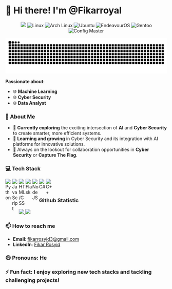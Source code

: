 # 👋 Hi there! I'm **@Fikarroyal**

<div align="center">
  <img src="https://user-images.githubusercontent.com/22107794/139580686-887df369-edb8-4bc8-b607-4fbf6d7e4866.gif">

  <img src="https://img.shields.io/badge/Linux-FCC624?style=for-the-badge&logo=linux&logoColor=black" alt="Linux" />
  <img src="https://img.shields.io/badge/Arch_Linux-1793D1?style=for-the-badge&logo=arch-linux&logoColor=white" alt="Arch Linux" />
  <img src="https://img.shields.io/badge/Ubuntu-E95420?style=for-the-badge&logo=ubuntu&logoColor=white" alt="Ubuntu" />
  <img src="https://img.shields.io/badge/EndeavourOS-7C4DFF?style=for-the-badge&logo=arch-linux&logoColor=white" alt="EndeavourOS" />
  <img src="https://img.shields.io/badge/Gentoo-54487A?style=for-the-badge&logo=gentoo&logoColor=white" alt="Gentoo" />
  <img src="https://img.shields.io/badge/Config_Master-FFD700?style=for-the-badge&logo=neovim&logoColor=black" alt="Config Master" />


![snake gif](https://github.com/anharsaja/anharsaja/blob/output/github-contribution-grid-snake-dark.svg)
</div>

**Passionate about**:  
- 🌐 **Machine Learning**  
- 🌐 **Cyber Security**  
- 🌐 **Data Analyst**

### 🚀 About Me
- 🔭 **Currently exploring** the exciting intersection of **AI** and **Cyber Security** to create smarter, more efficient systems.  
- 🌱 **Learning and growing** in Cyber Security and its integration with AI platforms for innovative solutions.  
- 💼 Always on the lookout for collaboration opportunities in **Cyber Security** or **Capture The Flag**.

### 💻 Tech Stack
  <a href="#"><img align="left" alt="Python" title="Python" width="21px" src="https://upload.wikimedia.org/wikipedia/commons/c/c3/Python-logo-notext.svg" /></a>
  <a href="#"><img align="left" alt="JavaScript" title="JavaScript" width="21px" src="https://upload.wikimedia.org/wikipedia/commons/9/99/Unofficial_JavaScript_logo_2.svg" /></a>
  <a href="#"><img align="left" alt="HTML/CSS" title="HTML/CSS" width="21px" src="https://upload.wikimedia.org/wikipedia/commons/6/61/HTML5_logo_and_wordmark.svg" /></a>
  <a href="https://flask.palletsprojects.com/"><img align="left" alt="Flask" title="Flask" width="21px" src="https://upload.wikimedia.org/wikipedia/commons/3/3c/Flask_logo.svg" /></a>
  <a href="https://nodejs.org/"><img align="left" alt="NodeJS" title="NodeJS" width="21px" src="https://seeklogo.com/images/N/nodejs-logo-FBE122E377-seeklogo.com.png" /></a>
  <a href="https://csharp-station.com"><img align="left" alt="C#" title="C#" width="21px" src="https://upload.wikimedia.org/wikipedia/commons/d/d2/C_Sharp_Logo_2023.svg" /></a>
  <a href="https://cplusplus.com/"><img align="left" alt="C++" title="C++" width="21px" src="https://upload.wikimedia.org/wikipedia/commons/1/18/ISO_C%2B%2B_Logo.svg" /></a>
  <br>
  <br>

### Github Statistic
<p align="left">
<a href="https://github.com/Fikarroyal">
  <img height="180em" src="https://github-readme-stats-eight-theta.vercel.app/api?username=Fikarroyal&show_icons=true&theme=algolia&include_all_commits=true&count_private=true"/>
  <img height="180em" src="https://github-readme-stats-eight-theta.vercel.app/api/top-langs/?username=Fikarroyal&layout=compact&langs_count=8&theme=algolia"/>
</a>
</p>

### 📫 How to reach me
- **Email**: [fikarrosyid3@gmail.com](mailto:fikarrosyid3@gmail.com)  
- **LinkedIn**: [Fikar Rosyid](https://www.linkedin.com/in/fikarrosyid/)

### 😄 Pronouns: He 
### ⚡ Fun fact: I enjoy exploring new tech stacks and tackling challenging projects!

